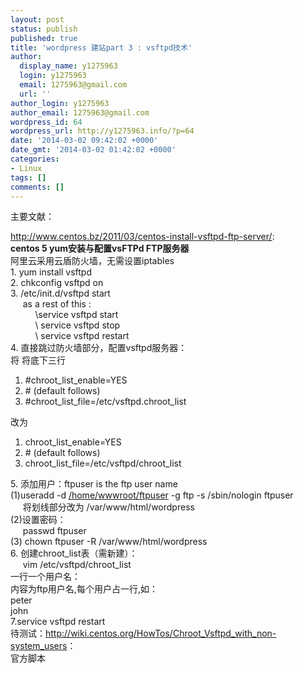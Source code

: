 ```yaml
---
layout: post
status: publish
published: true
title: 'wordpress 建站part 3 : vsftpd技术'
author:
  display_name: y1275963
  login: y1275963
  email: 1275963@gmail.com
  url: ''
author_login: y1275963
author_email: 1275963@gmail.com
wordpress_id: 64
wordpress_url: http://y1275963.info/?p=64
date: '2014-03-02 09:42:02 +0000'
date_gmt: '2014-03-02 01:42:02 +0000'
categories:
- Linux
tags: []
comments: []
---
```

<p><!--?xml version="1.0" encoding="UTF-8" standalone="no"?--> 主要文献：</p>
<div>
<div><a href="http://www.centos.bz/2011/03/centos-install-vsftpd-ftp-server/">http://www.centos.bz/2011/03/centos-install-vsftpd-ftp-server/</a>:</div>
<div><strong>centos 5 yum安装与配置vsFTPd FTP服务器</strong></div>
</div>
<div>阿里云采用云盾防火墙，无需设置iptables</div>
<div></div>
<div>1. yum install vsftpd</div>
<div>2. chkconfig vsftpd on</div>
<div>3. /etc/init.d/vsftpd start</div>
<div>     as a rest of this :</div>
<div>          \service vsftpd start</div>
<div>          \ service vsftpd stop</div>
<div>          \ service vsftpd restart</div>
<div>4. 直接跳过防火墙部分，配置vsftpd服务器：</div>
<div>将 将底下三行</div>
<ol>
<li>#chroot_list_enable=YES</li>
<li># (default follows)</li>
<li>#chroot_list_file=/etc/vsftpd.chroot_list</li>
</ol>
<div>改为</div>
<ol>
<li>chroot_list_enable=YES</li>
<li># (default follows)</li>
<li>chroot_list_file=/etc/vsftpd/chroot_list</li>
</ol>
<div>5. 添加用户：ftpuser is the ftp user name</div>
<div>(1)useradd -d <span style="text-decoration: underline;">/home/wwwroot/ftpuser</span> -g ftp -s /sbin/nologin ftpuser</div>
<div>     将划线部分改为 /var/www/html/wordpress</div>
<div>(2)设置密码：</div>
<div>     passwd ftpuser</div>
<div>(3) chown ftpuser -R /var/www/html/wordpress</div>
<div></div>
<div>6. 创建chroot_list表（需新建）：</div>
<div>     vim /etc/vsftpd/chroot_list</div>
<div>一行一个用户名：</div>
<div>
<div>内容为ftp用户名,每个用户占一行,如：</div>
<div></div>
<div>peter</div>
<div>john</div>
</div>
<div></div>
<div>7.service vsftpd restart</div>
<div></div>
<div>待测试：<a href="http://wiki.centos.org/HowTos/Chroot_Vsftpd_with_non-system_users">http://wiki.centos.org/HowTos/Chroot_Vsftpd_with_non-system_users</a>：</div>
<div>官方脚本</div>
<p>&nbsp;</p>
